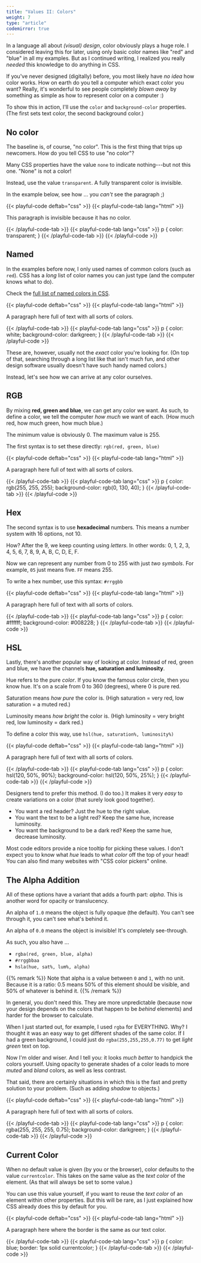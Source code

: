 ```yaml
---
title: "Values II: Colors"
weight: 7
type: "article"
codemirror: true
---
```


In a language all about _(visual) design_, color obviously plays a huge role. I considered leaving this for later, using only basic color names like "red" and "blue" in all my examples. But as I continued writing, I realized you really _needed_ this knowledge to do anything in CSS.

If you've never designed (digitally) before, you most likely have _no idea_ how color works. How on earth do you tell a computer which exact color you want? Really, it's wonderful to see people completely _blown away_ by something as simple as how to represent color on a computer :)

To show this in action, I'll use the `color` and `background-color` properties. (The first sets text color, the second background color.)

## No color

The baseline is, of course, "no color". This is the first thing that trips up newcomers. How do you tell CSS to use "no color"?

Many CSS properties have the value `none` to indicate nothing---but not this one. "None" is not a color!

Instead, use the value `transparent`. A fully transparent color is invisible.

In the example below, see how ... you _can't_ see the paragraph ;)

{{< playful-code deftab="css" >}}
{{< playful-code-tab lang="html" >}}
<p>This paragraph is invisible because it has no color.</p>
{{< /playful-code-tab >}}
{{< playful-code-tab lang="css" >}}
p {
  color: transparent;
}
{{< /playful-code-tab >}}
{{< /playful-code >}}

## Named

In the examples before now, I only used names of common colors (such as `red`). CSS has a _long_ list of color names you can just type (and the computer knows what to do).

Check the [full list of named colors in CSS](https://developer.mozilla.org/en-US/docs/Web/CSS/named-color).

{{< playful-code deftab="css" >}}
{{< playful-code-tab lang="html" >}}
<p>A paragraph here full of text with all sorts of colors.</p>
{{< /playful-code-tab >}}
{{< playful-code-tab lang="css" >}}
p {
  color: white;
  background-color: darkgreen;
}
{{< /playful-code-tab >}}
{{< /playful-code >}}

These are, however, usually not the _exact_ color you're looking for. (On top of that, searching through a long list like that isn't much fun, and other design software usually doesn't have such handy named colors.)

Instead, let's see how we can arrive at any color ourselves.

## RGB

By mixing **red, green and blue**, we can get any color we want. As such, to define a color, we tell the computer _how much_ we want of each. (How much red, how much green, how much blue.)

The minimum value is obviously 0. The maximum value is 255. 

The first syntax is to set these directly: `rgb(red, green, blue)`

{{< playful-code deftab="css" >}}
{{< playful-code-tab lang="html" >}}
<p>A paragraph here full of text with all sorts of colors.</p>
{{< /playful-code-tab >}}
{{< playful-code-tab lang="css" >}}
p {
  color: rgb(255, 255, 255);
  background-color: rgb(0, 130, 40);
}
{{< /playful-code-tab >}}
{{< /playful-code >}}

## Hex

The second syntax is to use **hexadecimal** numbers. This means a number system with 16 options, not 10.

How? After the 9, we keep counting using _letters_. In other words: 0, 1, 2, 3, 4, 5, 6, 7, 8, 9, A, B, C, D, E, F.

Now we can represent any number from 0 to 255 with just _two symbols_. For example, `05` just means five. `FF` means 255.

To write a hex number, use this syntax: `#rrggbb`

{{< playful-code deftab="css" >}}
{{< playful-code-tab lang="html" >}}
<p>A paragraph here full of text with all sorts of colors.</p>
{{< /playful-code-tab >}}
{{< playful-code-tab lang="css" >}}
p {
  color: #ffffff;
  background-color: #008228;
}
{{< /playful-code-tab >}}
{{< /playful-code >}}

## HSL

Lastly, there's another popular way of looking at color. Instead of red, green and blue, we have the channels **hue, saturation and luminosity**.

Hue refers to the pure _color_. If you know the famous color circle, then you know hue. It's on a scale from 0 to 360 (degrees), where 0 is pure red.

Saturation means _how pure_ the color is. (High saturation = very red, low saturation = a muted red.)

Luminosity means _how bright_ the color is. (High luminosity = very bright red, low luminosity = dark red.)

To define a color this way, use `hsl(hue, saturation%, luminosity%)`

{{< playful-code deftab="css" >}}
{{< playful-code-tab lang="html" >}}
<p>A paragraph here full of text with all sorts of colors.</p>
{{< /playful-code-tab >}}
{{< playful-code-tab lang="css" >}}
p {
  color: hsl(120, 50%, 90%);
  background-color: hsl(120, 50%, 25%);
}
{{< /playful-code-tab >}}
{{< /playful-code >}}

Designers tend to prefer this method. (I do too.) It makes it very _easy_ to create variations on a color (that surely look good together).

* You want a red header? Just the hue to the right value.
* You want the text to be a light red? Keep the same hue, increase luminosity.
* You want the background to be a dark red? Keep the same hue, decrease luminosity.

Most code editors provide a nice tooltip for picking these values. I don't expect you to know what _hue_ leads to what _color_ off the top of your head! You can also find many websites with "CSS color pickers" online.

## The Alpha Addition

All of these options have a variant that adds a fourth part: _alpha_. This is another word for opacity or translucency. 

An alpha of `1.0` means the object is fully opaque (the default). You can't see through it, you can't see what's behind it.

An alpha of `0.0` means the object is invisible! It's completely see-through.

As such, you also have ...

* `rgba(red, green, blue, alpha)`
* `#rrggbbaa`
* `hsla(hue, sat%, lum%, alpha)`

{{% remark %}}
Note that alpha is a value between `0` and `1`, with no unit. Because it is a ratio: 0.5 means 50% of this element should be visible, and 50% of whatever is behind it.
{{% /remark %}}

In general, you don't need this. They are more unpredictable (because now your design depends on the colors that happen to be _behind_ elements) and harder for the browser to calculate.

When I just started out, for example, I used `rgba` for EVERYTHING. Why? I thought it was an easy way to get different shades of the same color. If I had a green background, I could just do `rgba(255,255,255,0.77)` to get _light green_ text on top.

Now I'm older and wiser. And I tell you: it looks _much better_ to handpick the colors yourself. Using opacity to generate shades of a color leads to more _muted_ and _bland_ colors, as well as less contrast.

That said, there are certainly situations in which this is the fast and pretty solution to your problem. (Such as adding _shadow_ to objects.)

{{< playful-code deftab="css" >}}
{{< playful-code-tab lang="html" >}}
<p>A paragraph here full of text with all sorts of colors.</p>
{{< /playful-code-tab >}}
{{< playful-code-tab lang="css" >}}
p {
  color: rgba(255, 255, 255, 0.75);
  background-color: darkgreen;
}
{{< /playful-code-tab >}}
{{< /playful-code >}}

## Current Color

When no default value is given (by you or the browser), color defaults to the value `currentcolor`. This takes on the same value as the _text color_ of the element. (As that will always be set to some value.)

You can use this value yourself, if you want to reuse the _text color_ of an element within other properties. But this will be rare, as I just explained how CSS already does this by default for you.

{{< playful-code deftab="css" >}}
{{< playful-code-tab lang="html" >}}
<p>A paragraph here where the border is the same as our text color.</p>
{{< /playful-code-tab >}}
{{< playful-code-tab lang="css" >}}
p {
  color: blue;
  border: 1px solid currentcolor;
}
{{< /playful-code-tab >}}
{{< /playful-code >}}